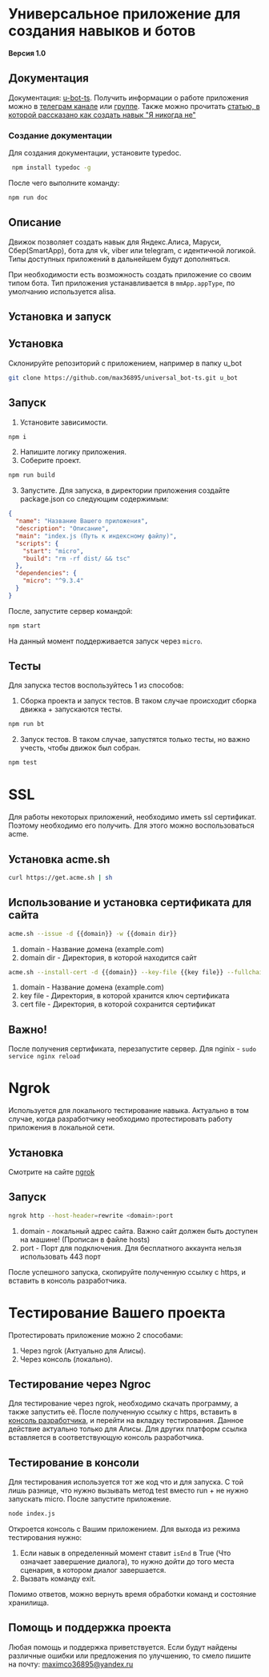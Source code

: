 Универсальное приложение для создания навыков и ботов
=====================================================
<b>Версия 1.0</b>

Документация
------------
Документация: [u-bot-ts](https://www.maxim-m.ru/bot/ts-doc/index.html). Получить информации о работе приложения можно в [телеграм канале](https://t.me/joinchat/AAAAAFM8AcuniLTwBLuNsw) или [группе](https://t.me/mm_universal_bot).
Также можно прочитать [статью, в которой рассказано как создать навык "Я никогда не"](https://www.maxim-m.ru/article/sozdanie-navyika-ya-nikogda-ne)

### Создание документации
Для создания документации, установите typedoc. 
```bash
 npm install typedoc -g
```
После чего выполните команду:
```bash
npm run doc
```

Описание
--------
Движок позволяет создать навык для Яндекс.Алиса, Маруси, Сбер(SmartApp), бота для vk, viber или telegram, с идентичной логикой.
Типы доступных приложений в дальнейшем будут дополняться.

При необходимости есть возможность создать приложение со своим типом бота.
Тип приложения устанавливается в `mmApp.appType`, по умолчанию используется alisa.

Установка и запуск
------
## Установка
Склонируйте репозиторий с приложением, например в папку u_bot
```bash
git clone https://github.com/max36895/universal_bot-ts.git u_bot
```

## Запуск
1. Установите зависимости.
```bash
npm i
```
2. Напишите логику приложения.
3. Соберите проект.
```bash
npm run build
```
3. Запустите. Для запуска, в директории приложения создайте package.json со следующим содержимым:
```json
{
  "name": "Название Вашего приложения",
  "description": "Описание",
  "main": "index.js (Путь к индексному файлу)",
  "scripts": {
    "start": "micro",
    "build": "rm -rf dist/ && tsc"
  },
  "dependencies": {
    "micro": "^9.3.4"
  }
}
```
После, запустите сервер командой:
```bash
npm start
``` 
На данный момент поддерживается запуск через `micro`.

Тесты
------------
Для запуска тестов воспользуйтесь 1 из способов:
1. Сборка проекта и запуск тестов. В таком случае происходит сборка движка + запускаются тесты.
```bash
npm run bt
```
2. Запуск тестов. В таком случае, запустятся только тесты, но важно учесть, чтобы движок был собран.
```bash
npm test
```

# SSL
Для работы некоторых приложений, необходимо иметь ssl сертификат. Поэтому необходимо его получить. Для этого можно воспользоваться acme.
## Установка acme.sh
```bash
curl https://get.acme.sh | sh
```
## Использование и установка сертификата для сайта
```bash
acme.sh --issue -d {{domain}} -w {{domain dir}}
```
1. domain - Название домена (example.com)
2. domain dir - Директория, в которой находится сайт

```bash
acme.sh --install-cert -d {{domain}} --key-file {{key file}} --fullchain-file {{cert file}} --reloadcmd "service nginx reload"
```
1. domain - Название домена (example.com)
2. key file - Директория, в которой хранится ключ сертификата
3. cert file - Директория, в которой сохранится сертификат

## Важно!
После получения сертификата, перезапустите сервер. Для nginix - `sudo service nginx reload`

# Ngrok
Используется для локального тестирование навыка. Актуально в том случае, когда разработчику необходимо протестировать работу приложения в локальной сети.
## Установка
Смотрите на сайте [ngrok](https://ngrok.com/download)
## Запуск
```bash
ngrok http --host-header=rewrite <domain>:port
```
1. domain - локальный адрес сайта. Важно сайт должен быть доступен на машине! (Прописан в файле hosts)
2. port - Порт для подключения. Для бесплатного аккаунта нельзя использовать 443 порт

После успешного запуска, скопируйте полученную ссылку с https, и вставить в консоль разработчика.

# Тестирование Вашего проекта
Протестировать приложение можно 2 способами:
1. Через ngrok (Актуально для Алисы).
2. Через консоль (локально).
## Тестирование через Ngroc
Для тестирование через ngrok, необходимо скачать программу, а также запустить её.
После полученную ссылку с https, вставить в [консоль разработчика](https://dialogs.yandex.ru/developer), и перейти на вкладку тестирования.
Данное действие актуально только для Алисы. Для других платформ ссылка вставляется в соответствующую консоль разработчика.

## Тестирование в консоли
Для тестирования используется тот же код что и для запуска. С той лишь разнице, что нужно вызывать метод test вместо run + не нужно запускать micro.
После запустите приложение. 
```bash
node index.js
```
Откроется консоль с Вашим приложением. Для выхода из режима тестирования нужно:
1. Если навык в определенный момент ставит `isEnd` в True (Что означает завершение диалога), то нужно дойти до того места сценария, в котором диалог завершается.
2. Вызвать команду exit.

Помимо ответов, можно вернуть время обработки команд и состояние хранилища.

Помощь и поддержка проекта
------
Любая помощь и поддержка приветствуется.
Если будут найдены различные ошибки или предложения по улучшению, то смело пишите на почту: maximco36895@yandex.ru
